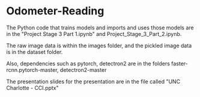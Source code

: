 # Odometer-Reading
The Python code that trains models and imports and uses those models are in the "Project Stage 3 Part 1.ipynb" and Project_Stage_3_Part_2.ipynb.

The raw image data is within the images folder, and the pickled image data is in the dataset folder.

Also, dependencies such as pytorch, detectron2 are in the folders faster-rcnn.pytorch-master, detectron2-master

The presentation slides for the presentation are in the file called "UNC Charlotte - CCI.pptx"
